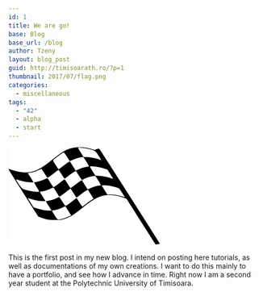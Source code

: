 ```yaml
---
id: 1
title: We are go!
base: Blog
base_url: /blog
author: Tzeny
layout: blog_post
guid: http://timisoarath.ro/?p=1
thumbnail: 2017/07/flag.png
categories:
  - miscellaneous
tags:
  - "42"
  - alpha
  - start
---
```

![My helpful screenshot](/assets/img/posts/2017/07/flag-300x193.png)

This is the first post in my new blog. I intend on posting here tutorials, as well as documentations of my own creations. I want to do this mainly to have a portfolio, and see how I advance in time. Right now I am a second year student at the Polytechnic University of Timisoara.
